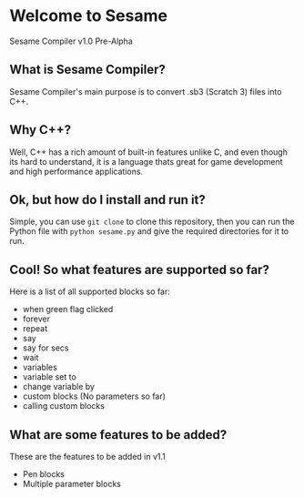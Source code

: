 # Welcome to Sesame
Sesame Compiler v1.0 Pre-Alpha

## What is Sesame Compiler?
Sesame Compiler's main purpose is to convert .sb3 (Scratch 3) files into C++.

## Why C++?
Well, C++ has a rich amount of built-in features unlike C, and even though its hard to understand, it is a language thats great for game development and high performance applications.

## Ok, but how do I install and run it?
Simple, you can use `git clone` to clone this repository, then you can run the Python file with `python sesame.py` and give the required directories for it to run.

## Cool! So what features are supported so far?
Here is a list of all supported blocks so far:

  - when green flag clicked
  - forever
  - repeat
  - say
  - say for secs
  - wait
  - variables
  - variable set to
  - change variable by
  - custom blocks (No parameters so far)
  - calling custom blocks

## What are some features to be added?
These are the features to be added in v1.1
  - Pen blocks
  - Multiple parameter blocks
